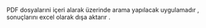 
PDF dosyalarıni içeri alarak üzerinde arama yapılacak uygulamadır , sonuçlarını excel olarak dışa aktarır .

